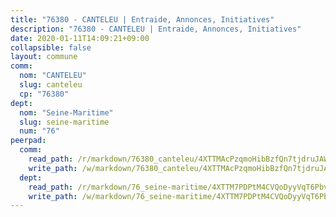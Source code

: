 ```yaml
---
title: "76380 - CANTELEU | Entraide, Annonces, Initiatives"
description: "76380 - CANTELEU | Entraide, Annonces, Initiatives"
date: 2020-01-11T14:09:21+09:00
collapsible: false
layout: commune
comm:
  nom: "CANTELEU"
  slug: canteleu
  cp: "76380"
dept:
  nom: "Seine-Maritime"
  slug: seine-maritime
  num: "76"
peerpad:
  comm:
    read_path: /r/markdown/76380_canteleu/4XTTMAcPzqmoHibBzfQn7tjdruJAWQPLfJk6MTZgTQTLX4vsg
    write_path: /w/markdown/76380_canteleu/4XTTMAcPzqmoHibBzfQn7tjdruJAWQPLfJk6MTZgTQTLX4vsg-K3TgTf8BwuTk8W1Tnzb2tb3FKoWKqthj8XUogu92z5Jzm1kvZmmibB1wTMCDgrqug8CTQzxLZ8RT9KnKbjbXy5pmCKaKGfLAsMwpZdp88uCfVUpzbpB5MhFR6ZCw9oR6X3CJDpQ6
  dept:
    read_path: /r/markdown/76_seine-maritime/4XTTM7PDPtM4CVQoDyyVqT6Pbvj1SVtndpXJdTDsc7xwdMTdt
    write_path: /w/markdown/76_seine-maritime/4XTTM7PDPtM4CVQoDyyVqT6Pbvj1SVtndpXJdTDsc7xwdMTdt-K3TgUmo7Qwp8ZQz8qKFjC8WCY27ypEpX2c8BXeSV9rrPY1zRZn2SrYwkBXF8VnHkcepiXsccFfKHYuT2JNgSMXxLRaUGRu6o5B3BB15nZxEho97cTz3yC4eRTX4hZM1hcyAZrn8r
---
```


